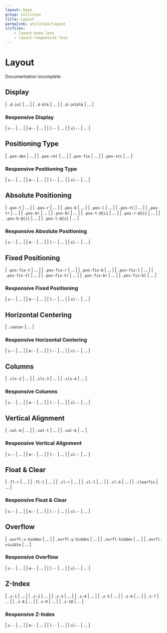 ```yaml
---
layout: base
group: utilities
title: Layout
permalink: utilities/layout
srcfiles:
    - layout-base.less
    - layout-responsive.less
---
```


# Layout

<p class="hint hint--error">Documentation incomplete.</p>

<!--
    + responsive
-->

## Display

| `.d-inl`    | … |
| `.d-blk`    | … |
| `.d-inlblk` | … |

### Responsive Display

| `s--`  | … |
| `m--`  | … |
| `l--`  | … |
| `xl--` | … |

## Positioning Type

| `.pos-abs` | … |
| `.pos-rel` | … |
| `.pos-fix` | … |
| `.pos-stc` | … |

### Responsive Positioning Type

| `s--`  | … |
| `m--`  | … |
| `l--`  | … |
| `xl--` | … |

## Absolute Positioning

| `.pos-t`      | … |
| `.pos-r`      | … |
| `.pos-b`      | … |
| `.pos-l`      | … |
| `.pos-tl`     | … |
| `.pos-tr`     | … |
| `.pos-br`     | … |
| `.pos-bl`     | … |
| `.pos-t-@{i}` | … |
| `.pos-r-@{i}` | … |
| `.pos-b-@{i}` | … |
| `.pos-l-@{i}` | … |

### Responsive Absolute Positioning

| `s--`  | … |
| `m--`  | … |
| `l--`  | … |
| `xl--` | … |

## Fixed Positioning

| `.pos-fix-t`  | … |
| `.pos-fix-r`  | … |
| `.pos-fix-b`  | … |
| `.pos-fix-l`  | … |
| `.pos-fix-tl` | … |
| `.pos-fix-tr` | … |
| `.pos-fix-br` | … |
| `.pos-fix-bl` | … |

### Responsive Fixed Positioning

| `s--`  | … |
| `m--`  | … |
| `l--`  | … |
| `xl--` | … |

## Horizontal Centering

| `.center` | … |

### Responsive Horizontal Centering

| `s--`  | … |
| `m--`  | … |
| `l--`  | … |
| `xl--` | … |

## Columns

| `.cls-2` | … |
| `.cls-3` | … |
| `.cls-4` | … |

### Responsive Columns

| `s--`  | … |
| `m--`  | … |
| `l--`  | … |
| `xl--` | … |

## Vertical Alignment

| `.val-m` | … |
| `.val-t` | … |
| `.val-b` | … |

### Responsive Vertical Alignment

| `s--`  | … |
| `m--`  | … |
| `l--`  | … |
| `xl--` | … |

## Float & Clear

| `.fl-r`     | … |
| `.fl-l`     | … |
| `.cl-r`     | … |
| `.cl-l`     | … |
| `.cl-b`     | … |
| `.clearfix` | … |

### Responsive Float & Clear

| `s--`  | … |
| `m--`  | … |
| `l--`  | … |
| `xl--` | … |

## Overflow

| `.ovrfl-x-hidden` | … |
| `.ovrfl-y-hidden` | … |
| `.ovrfl-hidden`   | … |
| `.ovrfl-visible`  | … |

### Responsive Overflow

| `s--`  | … |
| `m--`  | … |
| `l--`  | … |
| `xl--` | … |

## Z-Index

| `.z-1`  | … |
| `.z-2`  | … |
| `.z-3`  | … |
| `.z-4`  | … |
| `.z-5`  | … |
| `.z-6`  | … |
| `.z-7`  | … |
| `.z-8`  | … |
| `.z-9`  | … |
| `.z-10` | … |

### Responsive Z-Index

| `s--`  | … |
| `m--`  | … |
| `l--`  | … |
| `xl--` | … |
